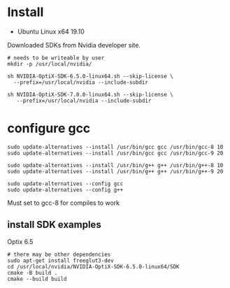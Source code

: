 
# Install

- Ubuntu Linux x64 19.10

Downloaded SDKs from Nvidia developer site.

```
# needs to be writeable by user
mkdir -p /usr/local/nvidia/

sh NVIDIA-OptiX-SDK-6.5.0-linux64.sh --skip-license \
  --prefix=/usr/local/nvidia --include-subdir

sh NVIDIA-OptiX-SDK-7.0.0-linux64.sh --skip-license \
   --prefix=/usr/local/nvidia --include-subdir
```


# configure gcc


```
sudo update-alternatives --install /usr/bin/gcc gcc /usr/bin/gcc-8 10
sudo update-alternatives --install /usr/bin/gcc gcc /usr/bin/gcc-9 20

sudo update-alternatives --install /usr/bin/g++ g++ /usr/bin/g++-8 10
sudo update-alternatives --install /usr/bin/g++ g++ /usr/bin/g++-9 20

sudo update-alternatives --config gcc
sudo update-alternatives --config g++
```

Must set to gcc-8 for compiles to work



## install SDK examples

Optix 6.5

```
# there may be other dependencies
sudo apt-get install freeglut3-dev
cd /usr/local/nvidia/NVIDIA-OptiX-SDK-6.5.0-linux64/SDK
cmake -B build .
cmake --build build
```

